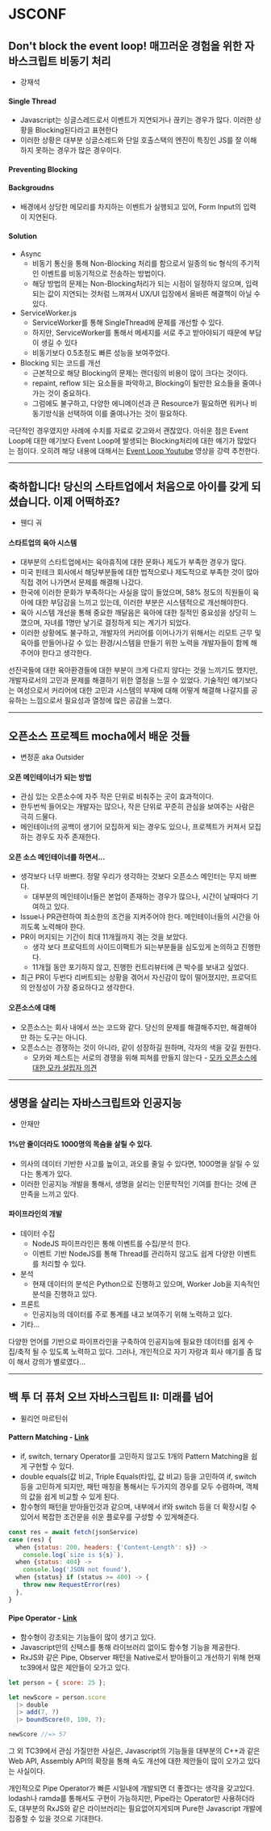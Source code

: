# JSCONF

## Don't block the event loop! 매끄러운 경험을 위한 자바스크립트 비동기 처리
- 강재석

#### Single Thread
- Javascript는 싱글스레드로서 이벤트가 지연되거나 끊키는 경우가 많다. 이러한 상황을 Blocking된다라고 표현한다
- 이러한 상황은 대부분 싱글스레드와 단일 호출스택의 엔진이 특징인 JS를 잘 이해하지 못하는 경우가 많은 경우이다.

#### Preventing Blocking
#### Backgroudns
- 배경에서 상당한 메모리를 차지하는 이벤트가 실행되고 있어, Form Input의 입력이 지연된다.

#### Solution
- Async
	- 비동기 통신을 통해 Non-Blocking 처리를 함으로서 일종의 tic 형식의 주기적인 이벤트를 비동기적으로 전송하는 방법이다.
	- 해당 방법의 문제는 Non-Blocking처리가 되는 시점이 일정하지 않으며, 입력되는 값이 지연되는 것처럼 느껴져서 UX/UI 입장에서 올바른 해결책이 아닐 수 있다.
- ServiceWorker.js
	- ServiceWorker를 통해 SingleThread에 문제를 개선할 수 있다.
	- 하지만, ServiceWorker를 통해서 메세지를 서로 주고 받아야되기 때문에 부담이 생길 수 있다
	- 비동기보다 0.5초정도 빠른 성능을 보여주었다.
- Blocking 되는 코드를 개선
	- 근본적으로 해당 Blocking의 문제는 랜더링의 비용이 많이 크다는 것이다.
	- repaint, reflow 되는 요소들을 파악하고, Blocking이 될만한 요소들을 줄여나가는 것이 중요하다.
	- 그럼에도 불구하고, 다양한 에니메이션과 큰 Resource가 필요하면 워커나 비동기방식을 선택하여 이를 줄여나가는 것이 필요하다.


극단적인 경우였지만 사례에 수치를 자료로 갖고와서 괜찮았다. 아쉬운 점은 Event Loop에 대한 얘기보다 Event Loop에 발생되는 Blocking처리에 대한 얘기가 많았다는 점이다. 오히려 해당 내용에 대해서는 [Event Loop Youtube](https://www.youtube.com/watch?v=cCOL7MC4Pl0) 영상을 강력 추천한다.

---

## 축하합니다! 당신의 스타트업에서 처음으로 아이를 갖게 되셨습니다. 이제 어떡하죠?
- 웬디 궈

#### 스타트업의 육아 시스템
- 대부분의 스타트업에서는 육아휴직에 대한 문화나 제도가 부족한 경우가 많다.
- 미국 핀테크 회사에서 해당부분들에 대한 법적으로나 제도적으로 부족한 것이 많아 직접 겪어 나가면서 문제를 해결해 나갔다.
- 한국에 이러한 문화가 부족하다는 사실을 많이 들었으며, 58% 정도의 직원들이 육아에 대한 부담감을 느끼고 있는데, 이러한 부분은 시스템적으로 개선해야한다.
- 육아 시스템 개선을 통해 중요한 깨달음은 육아에 대한 질적인 중요성을 상당히 느꼈으며, 자녀를 1명만 낳기로 결정하게 되는 계기가 되었다.
- 이러한 상황에도 불구하고, 개발자의 커리어를 이어나가기 위해서는 리모트 근무 및 육아를 만들어나갈 수 있는 환경/시스템을 만들기 위한 노력을 개발자들이 함께 해주어야 한다고 생각한다.


선진국들에 대한 육아환경들에 대한 부분이 크게 다르지 않다는 것을 느끼기도 했지만, 개발자로서의 고민과 문제를 해결하기 위한 열정을 느낄 수 있었다. 기술적인 얘기보다는 여성으로서 커리어에 대한 고민과 시스템의 부재에 대해 어떻게 해결해 나갈지를 공유하는 느낌으로서 필요성과 열정에 많은 공감을 느꼈다.

---

## 오픈소스 프로젝트 mocha에서 배운 것들
- 변정훈 aka Outsider

#### 오픈 메인테이너가 되는 방법
- 관심 있는 오픈소수에 자주 작은 단위로 비춰주는 곳이 효과적이다.
- 한두번씩 들어오는 개발자는 많으나, 작은 단위로 꾸준히 관심을 보여주는 사람은 극히 드물다.
- 메인테이너의 공백이 생기어 모집하게 되는 경우도 있으나, 프로젝트가 커져서 모집하는 경우도 자주 존재한다.

#### 오픈 소스 메인테이너를 하면서...
- 생각보다 너무 바쁘다. 정말 우리가 생각하는 것보다 오픈소스 메인터는 무지 바쁘다.
	- 대부분의 메인테이너들은 본업이 존재하는 경우가 많으나, 시간이 날때마다 기여하고 있다.
- Issue나 PR관련하여 최소한의 조건을 지켜주어야 한다. 메인테이너들의 시간을 아끼도록 노력해야 한다.
- PR이 머지되는 기간이 최대 11개월까지 겪는 것을 보았다.
	- 생각 보다 프로덕트의 사이드이팩트가 되는부분들을 심도있게 논의하고 진행한다.
	- 11개월 동안 포기하지 않고, 진행한 컨트리뷰터에 큰 박수를 보내고 싶었다.
- 최근 PR이 두번다 리버트되는 상황을 겪어서 자신감이 많이 떨어졌지만, 프로덕트의 안정성이 가장 중요하다고 생각한다.

#### 오픈소스에 대해
- 오픈소스는 회사 내에서 쓰는 코드와 같다. 당신의 문제를 해결해주지만, 해결해야만 하는 도구는 아니다.
- 오픈소스는 경쟁하는 것이 아니라, 같이 성장하길 원하며, 각자의 색을 갖길 원한다.
	- 모카와 제스트는 서로의 경쟁을 위해 피쳐를 만들지 않는다 - [모카 오픈소스에 대한 모카 설립자 의견](https://github.com/mochajs/mocha/issues/3387)

---

## 생명을 살리는 자바스크립트와 인공지능
- 안재만

#### 1%만 줄이더라도 1000명의 목숨을 살릴 수 있다.
- 의사의 데이터 기반한 사고를 높이고, 과오를 줄일 수 있다면, 1000명을 살릴 수 있다는 통계가 있다.
- 이러한 인공지능 개발을 통해서, 생명을 살리는 인문학적인 기여를 한다는 것에 큰 만족을 느끼고 있다.

#### 파이프라인의 개발
- 데이터 수집
	- NodeJS 파이프라인은 통해 이벤트를 수집/분석 한다.
	- 이벤트 기반 NodeJS를 통해 Thread를 관리하지 않고도 쉽게 다양한 이벤트를 처리할 수 있다.
- 분석
	- 현재 데이터의 분석은 Python으로 진행하고 있으며, Worker Job을 지속적인 분석을 진행하고 있다.
- 프론트
	- 인공지능의 데이터를 주로 통계를 내고 보여주기 위해 노력하고 있다.
- 기타...

다양한 언어를 기반으로 파이프라인을 구축하여 인공지능에 필요한 데이터를 쉽게 수집/축적 될 수 있도록 노력하고 있다.
그러나, 개인적으로 자기 자랑과 회사 얘기를 좀 많이 해서 강의가 별로였다...

---

## 백 투 더 퓨처 오브 자바스크립트 II: 미래를 넘어
- 윌리언 마르틴쉬

#### Pattern Matching - [Link](https://github.com/tc39/proposal-pattern-matching)
- if, switch, ternary Operator를 고민하지 않고도 1개의 Pattern Matching을 쉽게 구현할 수 있다.
- double equals(값 비교, Triple Equals(타입, 값 비교) 등을 고민하여 if, switch 등을 고민하게 되지만, 패턴 매칭을 통해서는 두가지의 경우를 모두 수렴하며, 객체의 값을 쉽게 비교할 수 있게 된다.
- 함수형의 패턴을 받아들인것과 같으며, 내부에서 if와 switch 등을 더 확장시킬 수 있어서 복잡한 조건문을 쉬운 플로우를 구성할 수 있게해준다.

```js
const res = await fetch(jsonService)
case (res) {
  when {status: 200, headers: {'Content-Length': s}} ->
    console.log(`size is ${s}`),
  when {status: 404} ->
    console.log('JSON not found'),
  when {status} if (status >= 400) -> {
    throw new RequestError(res)
  },
}
````

#### Pipe Operator - [Link](https://github.com/tc39/proposal-pipeline-operator)
- 함수형이 강조되는 기능들이 많이 생기고 있다.
- Javascript만의 신택스를 통해 라이브러리 없이도 함수형 기능을 제공한다.
- RxJS와 같은 Pipe, Observer 패턴을 Native로서 받아들이고 개선하기 위해 현재 tc39에서 많은 제안들이 오가고 있다.

```js
let person = { score: 25 };

let newScore = person.score
  |> double
  |> add(7, ?)
  |> boundScore(0, 100, ?);

newScore //=> 57
````

그 외 TC39에서 관심 가질만한 사실은, Javascript의 기능들을 대부분의 C++과 같은 Web API, Assembly API의 확장을 통해 속도 개선에 대한 제안들이 많이 오가고 있다는 사실이다.

개인적으로 Pipe Operator가 빠른 시일내에 개발되면 더 좋겠다는 생각을 갖고있다. lodash나 ramda를 통해서도 구현이 가능하지만, Pipe라는 Operator만 사용하더라도, 대부분의 RxJS와 같은 라이브러리는 필요없어지게되며 Pure한 Javascript 개발에 집중할 수 있을 것으로 기대한다.